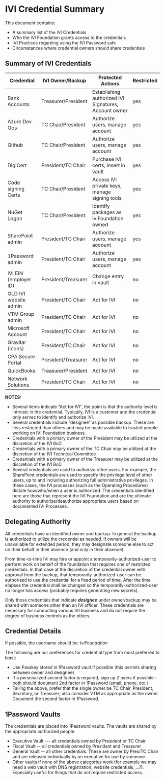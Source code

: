 # IVI Credential Summary

This document contains:

- A summary list of the IVI Credentials
- Who the IVI Foundation grants access to the credentials
- IVI Practices regarding using the IVI Password safe
- Circumstances where credential owners should share credentials

## Summary of IVI Credentials

| Credential           |  IVI Owner/Backup    | Protected Actions                   | Restricted |
| ----------           | ----------------     | -----------------                   | ------------- |
| Bank Accounts        | Treasurer/President  | Establishing authorized IVI Signatures, Account owner | yes |
| Azure Dev Ops        | TC Chair/President   | Authorize users, manage account     | yes |
| Github               | TC Chair/President   | Authorize users, manage account     | yes |
| DigiCert             | President/TC Chair   | Purchase IVI certs, insert in vault | yes |
| Code signing Certs   | TC Chair/President   | Access IVI private keys, manage signing tools | yes |
| NuGet Logon          | TC Chair/President   | Identify packages as IviFoundation owned | yes |
| SharePoint admin     | President/TC Chair   | Authorize users, manage account     | yes |
| 1Password admin      | President/TC Chair   | Authorize users, manage account     | yes |
| IVI EIN (employer ID)| President/Treasurer  | Change entry in vault               | no |
| OLD IVI website admin| President/TC Chair   | Act for IVI                         | no |
| VTM Group admin      | President/TC Chair   | Act for IVI                         | no |
| Microsoft Account    | President/TC Chair   | Act for IVI                         | no |
| Gravitar (icons)     | President/TC Chair   | Act for IVI                         | no |
| CPA Secure Portal    | President/Treasurer  | Act for IVI                         | no |
| QuickBooks           | Treasurer/President  | Act for IVI                         | no |
| Network Solutions    | President/TC Chair   | Act for IVI                         | no |

**NOTES:**

- Several items indicate "Act for IVI", the point is that the authority level is intrinsic in the credential.  Typically, IVI is a customer and the credential only serves to identify and authorize IVI.
- Several credentials include "designee" as possible backup.  These are less restricted than others and may be made available to trusted people working on IVI Foundation business.
- Credentials with a primary owner of the President may be utilized at the discretion of the IVI BoD
- Credentials with a primary owner of the TC Chair may be utilized at the discretion of the IVI Technical Committee
- Credentials with a primary owner of the Treasurer may be utilized at the discretion of the IVI BoD
- Several credentials are used to _authorize_ other users.  For example, the SharePoint credentials are used to specify the privilege level of other users, up to and including authorizing full administrative privileges.  In these cases, the IVI processes (such as the Operating Procedures) dictate how/who/when a user is authorized.  The credentials identified here are those that represent the IVI Foundation and are the ultimate authority to authorize/deauthorize appropriate users based on documented IVI Processes.

## Delegating Authority

All credentials have an identified owner and backup.  In general the backup is authorized to utilize the credential as needed.  If owners will be unavailable for extended period, they may designate someone else to act on their behalf in their absence (and only in their absence).

From time-to-time IVI may hire or appoint a temporarily-authorized-user to perform work on behalf of the foundation that requires one of restricted credentials. In that case at the discretion of the credential owner with approval from the backup, that temporarily-authorized-user can be authorized to use the credential for a fixed period of time.  After the time elapses the credential shall be changed so the temporarily-authorized-user no longer has access (probably requires generating new secrets).

Only those credentials that indicate **_designee_** under owner/backup may be shared with someone other than an IVI officer.  These credentials are necessary for conducting various IVI business and do not require the degree of business controls as the others.

## Credential Details

If possible, the username should be: _IviFoundation_

The following are our preferences for credential type from most preferred to least:

- Use Passkey stored in 1Password vault if possible (this permits sharing between owner and designee) 
- If a personalized second factor is required, sign up 2 users if possible - both should document 2nd factor in 1Password (email, phone, etc.)
- Failing the above, prefer that the single owner be TC Chair, President, Secretary, or Treasurer; also consider VTM as appropriate as the owner.  Document the second factor in 1Password.

## 1Password Vaults

The credentials are placed into 1Password vaults.  The vaults are shared by the appropriate authorized people.

- Executive Vault --- all credentials owned by President or TC Chair
- Fiscal Vault -- all credentials owned by President and Treasurer
- General Vault -- all other credentials.  These are owner by Pres/TC Chair and are released individually by an executive for use by someone.
- Other vaults if none of the above categories work (for example we may need a web vault with DNS registration, website credentials, …?).  Especially useful for things that do not require restricted access.
